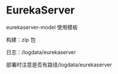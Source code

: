 # EurekaServer
eurekaserver-model 使用模板

构建：zip 包

日志：/logdata/eurekaserver

部署时注意是否有路径/logdata/eurekaserver
